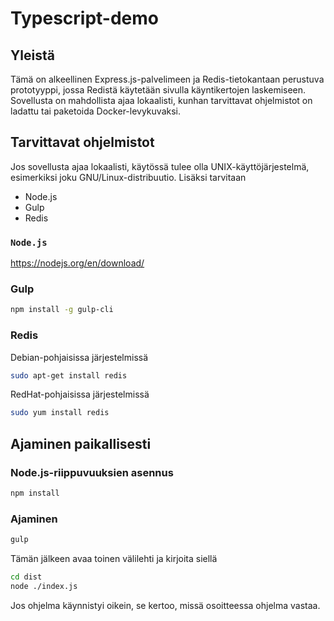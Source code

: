 # Typescript-demo

## Yleistä

Tämä on alkeellinen Express.js-palvelimeen ja Redis-tietokantaan perustuva prototyyppi, jossa Redistä käytetään sivulla käyntikertojen laskemiseen. Sovellusta on mahdollista ajaa lokaalisti, kunhan tarvittavat ohjelmistot on ladattu tai paketoida Docker-levykuvaksi.

## Tarvittavat ohjelmistot

Jos sovellusta ajaa lokaalisti, käytössä tulee olla UNIX-käyttöjärjestelmä, esimerkiksi joku GNU/Linux-distribuutio. Lisäksi tarvitaan
* Node.js
* Gulp
* Redis

### `Node.js`

https://nodejs.org/en/download/

### Gulp

```bash
npm install -g gulp-cli
```

### Redis

Debian-pohjaisissa järjestelmissä
```bash
sudo apt-get install redis
```

RedHat-pohjaisissa järjestelmissä

```bash
sudo yum install redis
```

## Ajaminen paikallisesti

### Node.js-riippuvuuksien asennus

```bash
npm install
```

### Ajaminen

```bash
gulp
```

Tämän jälkeen avaa toinen välilehti ja kirjoita siellä

```bash
cd dist
node ./index.js
```

Jos ohjelma käynnistyi oikein, se kertoo, missä osoitteessa ohjelma vastaa.
